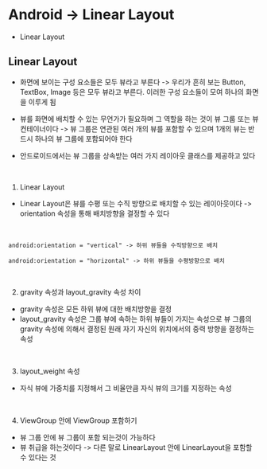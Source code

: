 # Android -> Linear Layout

* Linear Layout

## Linear Layout

* 화면에 보이는 구성 요소들은 모두 뷰라고 부른다 -> 우리가 흔히 보는 Button, TextBox, Image 등은 모두 뷰라고 부른다. 이러한 구성 요소들이 모여 하나의 화면을 이루게 됨

* 뷰를 화면에 배치할 수 있는 무언가가 필요하며 그 역할을 하는 것이 뷰 그룹 또는 뷰 컨테이너이다 -> 뷰 그룹은 연관된 여러 개의 뷰를 포함할 수 있으며 1개의 뷰는 반드시 하나의 뷰 그룹에 포함되어야 한다

* 안드로이드에서는 뷰 그룹을 상속받는 여러 가지 레이아웃 클래스를 제공하고 있다

<br>

1. Linear Layout

* Linear Layout은 뷰를 수평 또는 수직 방향으로 배치할 수 있는 레이아웃이다 -> orientation 속성을 통해 배치방향을 결정할 수 있다

<br>

```
android:orientation = "vertical" -> 하위 뷰들을 수직방향으로 배치
```

```
android:orientation = "horizontal" -> 하위 뷰들을 수평방향으로 배치
```

<br>

2. gravity 속성과 layout_gravity 속성 차이

* gravity 속성은 모든 하위 뷰에 대한 배치방향을 결정
* layout_gravity 속성은 그룹 뷰에 속하는 하위 뷰들이 가지는 속성으로 뷰 그룹의 gravity 속성에 의해서 결정된 원래 자기 자신의 위치에서의 중력 방향을 결정하는 속성

<br>

3. layout_weight 속성

* 자식 뷰에 가중치를 지정해서 그 비율만큼 자식 뷰의 크기를 지정하는 속성

<br>

4. ViewGroup 안에 ViewGroup 포함하기

* 뷰 그룹 안에 뷰 그룹이 포함 되는것이 가능하다
* 뷰 취급을 하는것이다 -> 다른 말로 LinearLayout 안에 LinearLayout을 포함할 수 있다는 것
